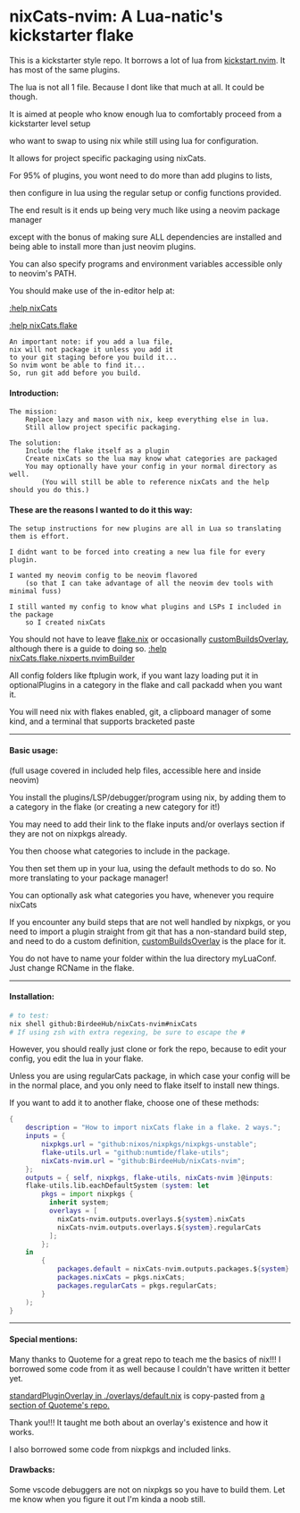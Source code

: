 # nixCats-nvim: A Lua-natic's kickstarter flake

This is a kickstarter style repo. It borrows a lot of lua from [kickstart.nvim](https://github.com/nvim-lua/kickstart.nvim). It has most of the same plugins.

The lua is not all 1 file. Because I dont like that much at all. It could be though.

It is aimed at people who know enough lua to comfortably proceed from a kickstarter level setup

who want to swap to using nix while still using lua for configuration.

It allows for project specific packaging using nixCats.

For 95% of plugins, you wont need to do more than add plugins to lists,

then configure in lua using the regular setup or config functions provided.

The end result is it ends up being very much like using a neovim package manager

except with the bonus of making sure ALL dependencies are installed and being able to install more than just neovim plugins.

You can also specify programs and environment variables accessible only to neovim's PATH.

You should make use of the in-editor help at:

[:help nixCats](./nixCatsHelp/nixCats.txt)

[:help nixCats.flake](./nixCatsHelp/nixCatsFlake.txt)

    An important note: if you add a lua file, 
    nix will not package it unless you add it 
    to your git staging before you build it...
    So nvim wont be able to find it...
    So, run git add before you build.

#### Introduction:
 
```
The mission: 
    Replace lazy and mason with nix, keep everything else in lua. 
    Still allow project specific packaging.

The solution: 
    Include the flake itself as a plugin
    Create nixCats so the lua may know what categories are packaged
    You may optionally have your config in your normal directory as well.
        (You will still be able to reference nixCats and the help should you do this.)
```

#### These are the reasons I wanted to do it this way: 

    The setup instructions for new plugins are all in Lua so translating them is effort.

    I didnt want to be forced into creating a new lua file for every plugin.

    I wanted my neovim config to be neovim flavored 
        (so that I can take advantage of all the neovim dev tools with minimal fuss)

    I still wanted my config to know what plugins and LSPs I included in the package
        so I created nixCats

You should not have to leave [flake.nix](./flake.nix) or occasionally [customBuildsOverlay](./overlays/customBuildsOverlay.nix), although there is a guide to doing so. [:help nixCats.flake.nixperts.nvimBuilder](./nixCatsHelp/nvimBuilder.txt)

All config folders like ftplugin work, if you want lazy loading put it in optionalPlugins in a category in the flake and call packadd when you want it.

You will need nix with flakes enabled, git, a clipboard manager of some kind, and a terminal that supports bracketed paste

---

#### Basic usage:

(full usage covered in included help files, accessible here and inside neovim)

You install the plugins/LSP/debugger/program using nix, by adding them to a category in the flake (or creating a new category for it!)

You may need to add their link to the flake inputs and/or overlays section if they are not on nixpkgs already.

You then choose what categories to include in the package.

You then set them up in your lua, using the default methods to do so. No more translating to your package manager!

You can optionally ask what categories you have, whenever you require nixCats

If you encounter any build steps that are not well handled by nixpkgs, 
or you need to import a plugin straight from git that has a non-standard build step,
and need to do a custom definition, [customBuildsOverlay](./overlays/customBuildsOverlay.nix) is the place for it.

You do not have to name your folder within the lua directory myLuaConf. Just change RCName in the flake.

---

#### Installation:

```bash
# to test:
nix shell github:BirdeeHub/nixCats-nvim#nixCats
# If using zsh with extra regexing, be sure to escape the #
```

However, you should really just clone or fork the repo, 
because to edit your config, you edit the lua in your flake. 

Unless you are using regularCats package, in which case your config will
be in the normal place, and you only need to flake itself to install new things.

If you want to add it to another flake, choose one of these methods:

```nix
{
    description = "How to import nixCats flake in a flake. 2 ways.";
    inputs = {
        nixpkgs.url = "github:nixos/nixpkgs/nixpkgs-unstable";
        flake-utils.url = "github:numtide/flake-utils";
        nixCats-nvim.url = "github:BirdeeHub/nixCats-nvim";
    };
    outputs = { self, nixpkgs, flake-utils, nixCats-nvim }@inputs: 
    flake-utils.lib.eachDefaultSystem (system: let 
        pkgs = import nixpkgs {
          inherit system;
          overlays = [
            nixCats-nvim.outputs.overlays.${system}.nixCats
            nixCats-nvim.outputs.overlays.${system}.regularCats
          ];
        };
    in
        {
            packages.default = nixCats-nvim.outputs.packages.${system}.nixCats;
            packages.nixCats = pkgs.nixCats;
            packages.regularCats = pkgs.regularCats;
        }
    );
}
```

---

#### Special mentions:

Many thanks to Quoteme for a great repo to teach me the basics of nix!!! I borrowed some code from it as well because I couldn't have written it better yet.

[standardPluginOverlay in ./overlays/default.nix](./overlays/default.nix) is copy-pasted from [a section of Quoteme's repo.](https://github.com/Quoteme/neovim-flake/blob/34c47498114f43c243047bce680a9df66abfab18/flake.nix#L42C8-L42C8)

Thank you!!! It taught me both about an overlay's existence and how it works.

I also borrowed some code from nixpkgs and included links.

#### Drawbacks:

Some vscode debuggers are not on nixpkgs so you have to build them. Let me know when you figure it out I'm kinda a noob still.
